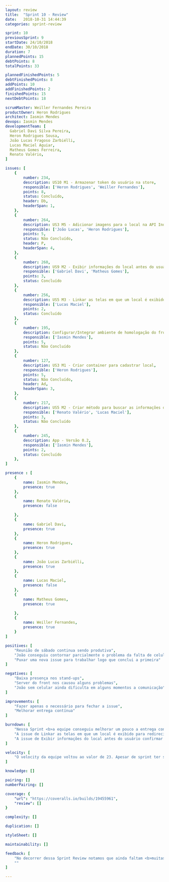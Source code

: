 ```yaml
---
layout: review
title:  "Sprint 10 - Review"
date:   2018-10-31 14:44:39
categories: sprint-review

sprint: 10
previousSprint: 9
startDate: 24/10/2018
endDate: 30/10/2018
duration: 7
plannedPoints: 15
debtPoints: 8
totalPoints: 33

plannedFinishedPoints: 5
debtFinishedPoints: 8
addPoints: 10
addFinishedPoints: 2
finishedPoints: 15
nextDebtPoints: 18

scrumMaster: Weiller Fernandes Pereira
productOwner: Heron Rodrigues
architect: Iasmin Mendes
devops: Iasmin Mendes
developmentTeam: [
  Gabriel Davi Silva Pereira,
  Heron Rodrigues Sousa,
  João Lucas Fragoso Zarbiélli,
  Lucas Maciel Aguiar,
  Matheus Gomes Ferreira,
  Renato Valério,
]

issues: [
    {
        number: 234,
        description: US10 M1 - Armazenar token do usuário na store,
        responsible: ['Heron Rodrigues', 'Weiller Fernandes'],
        points: 8,
        status: Concluído,
        header: Db,
        headerSpan: 1,
    },
    {
        number: 264,
        description: US3 M5 - Adicionar imagens para o local na API IndicaAi,
        responsible: ['João Lucas', 'Heron Rodrigues'],
        points: 5,
        status: Não Concluído,
        header: P,
        headerSpan: 4,
    },
    {
        number: 260,
        description: US9 M2 - Exibir informações do local antes do usuário confirmar o cadastro,
        responsible: ['Gabriel Davi', 'Matheus Gomes'],
        points: 3,
        status: Concluído
    },
    {
        number: 256,
        description: US5 M3 - Linkar as telas em que um local é exibido para redirecionar para a página de Visualização do Local,
        responsible: ['Lucas Maciel'],
        points: 2,
        status: Concluído
    },
    {
        number: 195,
        description: Configurar/Integrar ambiente de homologação do front,
        responsible: ['Iasmin Mendes'],
        points: 5,
        status: Não Concluído
    },
    {
        number: 127,
        description: US3 M1 - Criar container para cadastrar local,
        responsible: ['Heron Rodrigues'],
        points: 5,
        status: Não Concluído,
        header: Ad,
        headerSpan: 3,
    },
    {
        number: 217,
        description: US5 M2 - Criar método para buscar as informações do local na IndicaAi API,
        responsible: ['Renato Valério', 'Lucas Maciel'],
        points: 3,
        status: Não Concluído
    },
    {
        number: 245,
        description: App - Versão 0.2,
        responsible: ['Iasmin Mendes'],
        points: 2,
        status: Concluído
    },
]

presence : [
    {
        name: Iasmin Mendes,
        presence: true
    },
    {
        name: Renato Valério,
        presence: false

    },
    {
        name: Gabriel Davi,
        presence: true
    },
    {
        name: Heron Rodrigues,
        presence: true
    },
    {
        name: João Lucas Zarbiélli,
        presence: true
    },
    {
        name: Lucas Maciel,
        presence: false
    },
    {
        name: Matheus Gomes,
        presence: true

    },
    {
        name: Weiller Fernandes,
        presence: true
    }
]

positives: [
    "Reunião de sábado continua sendo produtiva",
    "João conseguiu contornar parcialmente o problema da falta de celular usando o email para comunicação",
    "Puxar uma nova issue para trabalhar logo que conclui a primeira"
]

negatives: [
    "Baixa presença nos stand-ups",
    "Server do front nos causou alguns problemas",
    "João sem celular ainda dificulta em alguns momentos a comunicação"
]

improvements: [
    "Fazer apenas o necessário para fechar a issue",
    "Melhorar entrega contínua"
]

burndown: [
    "Nessa Sprint <b>a equipe conseguiu melhorar um pouco a entrega contínua</b>, mas não ainda no nível que desejamos, duas issues foram concluídas no terceiro dia de Sprint, a de lançar a versão 0.2 do app e a de Armazenar token do usuário na store, totalizando 10 pontos, mas todas as outras issues acabaram ficando apenas para o final da Sprint ou então de débito para a próxima.",
    "A issue de Linkar as telas em que um local é exibido para redirecionar para a página de Visualização do Local foi <b>concluída e fechada no último dia de Sprint</b>, mas ela acabou gerando <b>alguns conflitos</b> para a issue de Criar container para cadastrar local, pois alguns arquivos foram modificados nela que impactaram na segunda, então tivemos a necessidade de deixar essa última como débito para a próxima Sprint.",
    "A issue de Exibir informações do local antes do usuário confirmar o cadastro foi <b>entregue sem muitos problemas</b> e as issues de Adicionar imagens para o local na API IndicaAi, Configurar/Integrar ambiente de homologação do front e Criar método para buscar as informações do local na IndicaAi API acabaram <b>ficando de débito.</b>"
]

velocity: [
    "O velocity da equipe voltou ao valor de 23. Apesar de sprint ter sido planejada dentro do velocity da equipe, e com as issues cabíveis dentro do tempo da sprint, <b>surgiram novas dificuldades técnicas em relação a configuração do ambiente de teste no React</b> e houve <b>falha de comunicação</b> na entrega da issue de refatorar a busca de local, esses fatores acabaram implicando na entrega - 18 pontos - abaixo da pontuação que a equipe costuma entregar - 23 pontos."
]

knowledge: []

pairing: []
numberPairing: []

coverage: {
    "url": "https://coveralls.io/builds/19455961",
    "review": []
}

complexity: []

duplication: []

styleSheet: []

maintainability: []

feedback: [
    "No decorrer dessa Sprint Review notamos que ainda faltam <b>muitas issues para serem feitas</b>, e com a proximidade da release 2 e apenas quatro sprints para trabalharmos, decidimos intensificar o esforço e tentar entregar <b>mais issues a cada sprint</b>, focando inicialmente naquelas <b>realmente necessárias e fundamentais</b> para se ter o produto funcionando, e deixando issues complementares para puxar somente se houver algum tempo livre ao final do projeto.",
    ""
]

---
```

